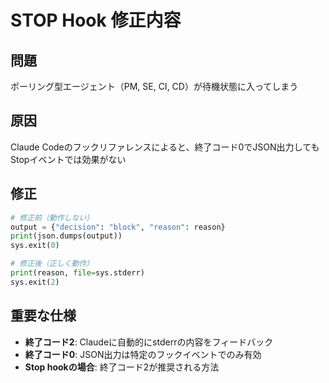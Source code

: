 # STOP Hook 修正内容

## 問題
ポーリング型エージェント（PM, SE, CI, CD）が待機状態に入ってしまう

## 原因
Claude Codeのフックリファレンスによると、終了コード0でJSON出力してもStopイベントでは効果がない

## 修正
```python
# 修正前（動作しない）
output = {"decision": "block", "reason": reason}
print(json.dumps(output))
sys.exit(0)

# 修正後（正しく動作）
print(reason, file=sys.stderr)
sys.exit(2)
```

## 重要な仕様
- **終了コード2**: Claudeに自動的にstderrの内容をフィードバック
- **終了コード0**: JSON出力は特定のフックイベントでのみ有効
- **Stop hookの場合**: 終了コード2が推奨される方法